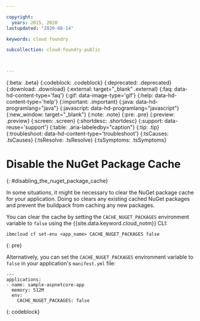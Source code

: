 ```yaml
---

copyright:
  years: 2015, 2020
lastupdated: "2020-08-14"

keywords: cloud foundry

subcollection: cloud-foundry-public



---
```




{:beta: .beta}
{:codeblock: .codeblock}
{:deprecated: .deprecated}
{:download: .download}
{:external: target="_blank" .external}
{:faq: data-hd-content-type='faq'}
{:gif: data-image-type='gif'}
{:help: data-hd-content-type='help'}
{:important: .important}
{:java: data-hd-programlang="java"}
{:javascript: data-hd-programlang="javascript"}
{:new_window: target="_blank"}
{:note: .note}
{:pre: .pre}
{:preview: .preview}
{:screen: .screen}
{:shortdesc: .shortdesc}
{:support: data-reuse='support'}
{:table: .aria-labeledby="caption"}
{:tip: .tip}
{:troubleshoot: data-hd-content-type='troubleshoot'}
{:tsCauses: .tsCauses}
{:tsResolve: .tsResolve}
{:tsSymptoms: .tsSymptoms}

# Disable the NuGet Package Cache
{: #disabling_the_nuget_package_cache}

In some situations, it might be necessary to clear the NuGet package cache for your application.  Doing so clears any existing cached NuGet packages and prevent the buildpack from caching any new packages.

You can clear the cache by setting the `CACHE_NUGET_PACKAGES` environment variable to `false` using the {{site.data.keyword.cloud_notm}} CLI:

```
ibmcloud cf set-env <app_name> CACHE_NUGET_PACKAGES false
```
{: pre}

Alternatively, you can set the `CACHE_NUGET_PACKAGES` environment variable to `false` in your application's `manifest.yml` file:

```
---
applications:
- name: sample-aspnetcore-app
  memory: 512M
  env:
    CACHE_NUGET_PACKAGES: false
```
{: codeblock}


